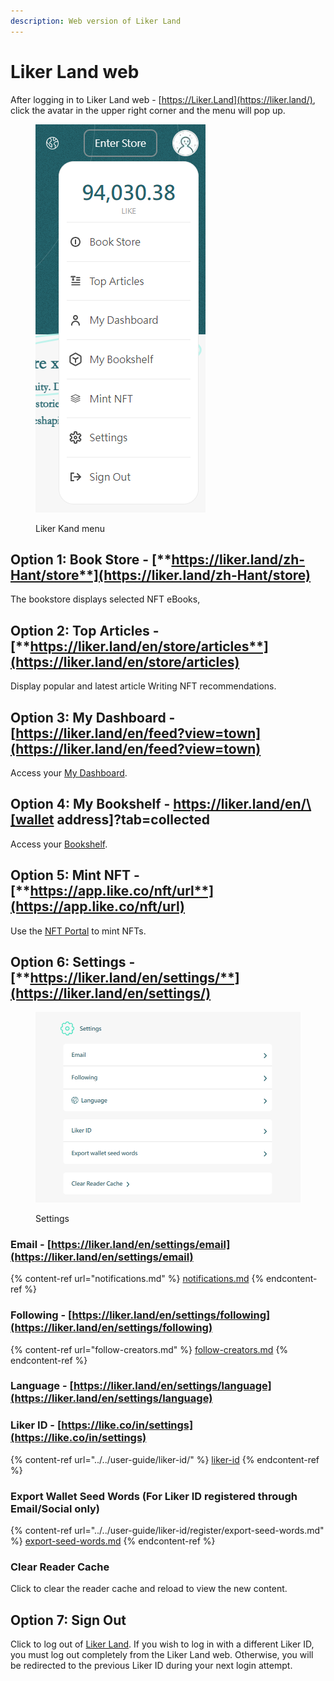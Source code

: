 ```yaml
---
description: Web version of Liker Land
---
```


# Liker Land web

After logging in to Liker Land web - [https://Liker.Land](https://liker.land/), click the avatar in the upper right corner and the menu will pop up.

<figure><img src="../../.gitbook/assets/Liker Land menu-en.png" alt=""><figcaption><p>Liker Kand menu</p></figcaption></figure>

## **Option 1: Book Store -** [**https://liker.land/zh-Hant/store**](https://liker.land/zh-Hant/store)

The bookstore displays selected NFT eBooks,&#x20;

## **Option 2: Top Articles -** [**https://liker.land/en/store/articles**](https://liker.land/en/store/articles)

Display popular and latest article Writing NFT recommendations.

## **Option 3:** My Dashboard - [https://liker.land/en/feed?view=town](https://liker.land/en/feed?view=town)

Access your [My Dashboard](dashboard.md).

## Option 4: My Bookshelf - https://liker.land/en/\[wallet address]?tab=collected

Access your [Bookshelf](bookshelf.md).

## **Option 5: Mint NFT -** [**https://app.like.co/nft/url**](https://app.like.co/nft/url)

Use the [NFT Portal](../nft-portal/) to mint NFTs.

## **Option 6: Settings -** [**https://liker.land/en/settings/**](https://liker.land/en/settings/)

<figure><img src="../../.gitbook/assets/Liker Land settings-en.png" alt=""><figcaption><p>Settings</p></figcaption></figure>

### Email - [https://liker.land/en/settings/email](https://liker.land/en/settings/email)

{% content-ref url="notifications.md" %}
[notifications.md](notifications.md)
{% endcontent-ref %}

### Following - [https://liker.land/en/settings/following](https://liker.land/en/settings/following)

{% content-ref url="follow-creators.md" %}
[follow-creators.md](follow-creators.md)
{% endcontent-ref %}

### Language - [https://liker.land/en/settings/language](https://liker.land/en/settings/language)

### Liker ID - [https://like.co/in/settings](https://like.co/in/settings)

{% content-ref url="../../user-guide/liker-id/" %}
[liker-id](../../user-guide/liker-id/)
{% endcontent-ref %}

### Export Wallet Seed Words (For Liker ID registered through Email/Social only)

{% content-ref url="../../user-guide/liker-id/register/export-seed-words.md" %}
[export-seed-words.md](../../user-guide/liker-id/register/export-seed-words.md)
{% endcontent-ref %}

### **Clear Reader Cache**

Click to clear the reader cache and reload to view the new content.

## **Option 7: Sign Out**

Click to log out of [Liker Land](./#liker-id-https-like.co-in). If you wish to log in with a different Liker ID, you must log out completely from the Liker Land web. Otherwise, you will be redirected to the previous Liker ID during your next login attempt.
